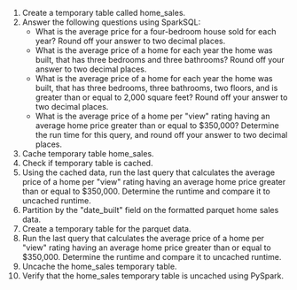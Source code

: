 1. Create a temporary table called home_sales.
2. Answer the following questions using SparkSQL:
    * What is the average price for a four-bedroom house sold for each year? Round off your answer to two decimal places.
    * What is the average price of a home for each year the home was built, that has three bedrooms and three bathrooms? Round off your answer to two decimal places.
    * What is the average price of a home for each year the home was built, that has three bedrooms, three bathrooms, two floors, and is greater than or equal to 2,000 square feet? Round off your answer to two decimal places.
    * What is the average price of a home per "view" rating having an average home price greater than or equal to $350,000? Determine the run time for this query, and round off your answer to two decimal places.
3. Cache temporary table home_sales.
4. Check if temporary table is cached.
5. Using the cached data, run the last query that calculates the average price of a home per "view" rating having an average home price greater than or equal to $350,000. Determine the runtime and compare it to uncached runtime.
6. Partition by the "date_built" field on the formatted parquet home sales data.
7. Create a temporary table for the parquet data.
8. Run the last query that calculates the average price of a home per "view" rating having an average home price greater than or equal to $350,000. Determine the runtime and compare it to uncached runtime.
9. Uncache the home_sales temporary table.
10. Verify that the home_sales temporary table is uncached using PySpark.
